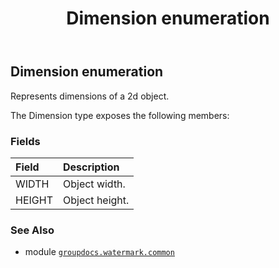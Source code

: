 ﻿---
title: Dimension enumeration
second_title: GroupDocs.Watermark for Python via .NET API References
description: 
type: docs
url: /python-net/groupdocs.watermark.common/dimension/
is_root: false
weight: 60
---

## Dimension enumeration

Represents dimensions of a 2d object.



The Dimension type exposes the following members:

### Fields
| Field | Description |
| :- | :- |
| WIDTH | Object width. |
| HEIGHT | Object height. |



### See Also
* module [`groupdocs.watermark.common`](..)
